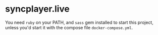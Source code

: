 # syncplayer.live

You need `ruby` on your PATH, and `sass` gem installed to start this project, unless you'd start it with the compose file `docker-compose.yml`.
